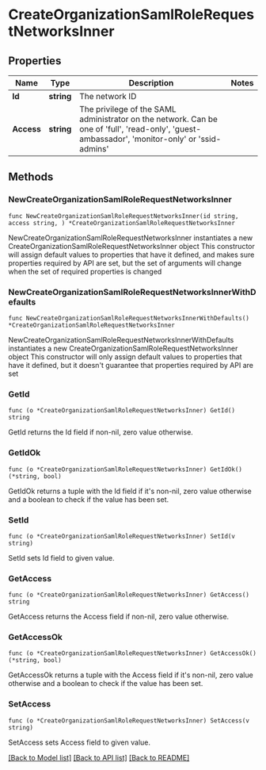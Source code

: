 # CreateOrganizationSamlRoleRequestNetworksInner

## Properties

Name | Type | Description | Notes
------------ | ------------- | ------------- | -------------
**Id** | **string** | The network ID | 
**Access** | **string** | The privilege of the SAML administrator on the network. Can be one of &#39;full&#39;, &#39;read-only&#39;, &#39;guest-ambassador&#39;, &#39;monitor-only&#39; or &#39;ssid-admins&#39; | 

## Methods

### NewCreateOrganizationSamlRoleRequestNetworksInner

`func NewCreateOrganizationSamlRoleRequestNetworksInner(id string, access string, ) *CreateOrganizationSamlRoleRequestNetworksInner`

NewCreateOrganizationSamlRoleRequestNetworksInner instantiates a new CreateOrganizationSamlRoleRequestNetworksInner object
This constructor will assign default values to properties that have it defined,
and makes sure properties required by API are set, but the set of arguments
will change when the set of required properties is changed

### NewCreateOrganizationSamlRoleRequestNetworksInnerWithDefaults

`func NewCreateOrganizationSamlRoleRequestNetworksInnerWithDefaults() *CreateOrganizationSamlRoleRequestNetworksInner`

NewCreateOrganizationSamlRoleRequestNetworksInnerWithDefaults instantiates a new CreateOrganizationSamlRoleRequestNetworksInner object
This constructor will only assign default values to properties that have it defined,
but it doesn't guarantee that properties required by API are set

### GetId

`func (o *CreateOrganizationSamlRoleRequestNetworksInner) GetId() string`

GetId returns the Id field if non-nil, zero value otherwise.

### GetIdOk

`func (o *CreateOrganizationSamlRoleRequestNetworksInner) GetIdOk() (*string, bool)`

GetIdOk returns a tuple with the Id field if it's non-nil, zero value otherwise
and a boolean to check if the value has been set.

### SetId

`func (o *CreateOrganizationSamlRoleRequestNetworksInner) SetId(v string)`

SetId sets Id field to given value.


### GetAccess

`func (o *CreateOrganizationSamlRoleRequestNetworksInner) GetAccess() string`

GetAccess returns the Access field if non-nil, zero value otherwise.

### GetAccessOk

`func (o *CreateOrganizationSamlRoleRequestNetworksInner) GetAccessOk() (*string, bool)`

GetAccessOk returns a tuple with the Access field if it's non-nil, zero value otherwise
and a boolean to check if the value has been set.

### SetAccess

`func (o *CreateOrganizationSamlRoleRequestNetworksInner) SetAccess(v string)`

SetAccess sets Access field to given value.



[[Back to Model list]](../README.md#documentation-for-models) [[Back to API list]](../README.md#documentation-for-api-endpoints) [[Back to README]](../README.md)


